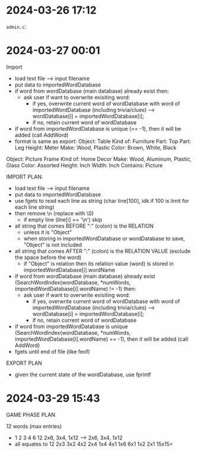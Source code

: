 # 2024-03-26 17:12
`admin.c`:


# 2024-03-27 00:01

Import
- load text file --> input filename
- put data to importedWordDatabase
- if word from wordDatabase (main database) already exist then:
  - ask user if want to overwrite exisiting word:
    - if yes, overwrite current word of wordDatabase with word of importedWordDatabase (including trivia/clues) --> wordDatabase[i] = importedWordDatabase[i];
    - if no, retain current word of wordDatabase
- if word from importedWordDatabase is unique (== -1), then it will be added (call AddWord)
- format is same as export: 
Object: Table<next line>
Kind of: Furniture<next line>
Part: Top<next line>
Part: Leg<next line>
Height: Meter<next line>
Make: Wood, Plastic<next line>
Color: Brown, White, Black<next line>
<nextline>
Object: Picture Frame<nextline>
Kind of: Home Decor<nextline>
Make: Wood, Aluminum, Plastic, Glass<nextline>
Color: Assorted<nextline>
Height: Inch<nextline>
Width: Inch<nextline>
Contains: Picture<nextline>
<nextline>
<end of file>


IMPORT PLAN:
- load text file --> input filename
- put data to importedWordDatabase
- use fgets to read each line as string (char line[100], idk if 100 is limit for each line string) 
- then remove \n (replace with \0)
  - if empty line (line[i] == '\n') skip
- all string that comes BEFORE ":" (colon) is the RELATION
  - unless it is "Object"
  - when storing in importedWordDatabase or wordDatabase to save, "Object" is not included
- all string that comes AFTER ":" (colon) is the RELATION VALUE (exclude the space before the word)
  - if "Object" is relation then its relation value (word) is stored in importedWordDatabase[i].wordName
- if word from wordDatabase (main database) already exist (SearchWordIndex(wordDatabase, *numWords,
importedWordDatabase[i].wordName) != -1) then:
  - ask user if want to overwrite exisiting word:
    - if yes, overwrite current word of wordDatabase with word of importedWordDatabase (including trivia/clues) --> wordDatabase[i] = importedWordDatabase[i];
    - if no, retain current word of wordDatabase
- if word from importedWordDatabase is unique (SearchWordIndex(wordDatabase, *numWords,
importedWordDatabase[i].wordName) == -1), then it will be added (call AddWord)
- fgets until end of file (like feof)

EXPORT PLAN
- given the current state of the wordDatabase, use fprintf




# 2024-03-29 15:43

GAME PHASE PLAN

12 words (max entries)
- 1 2 3 4 6 12
2x6, 3x4, 1x12 --> 2x6, 3x4, 1x12
- all equates to 12
2x3 3x2
4x2 2x4
1x4 4x1
1x6 6x1
1x2 2x1
15x15=



